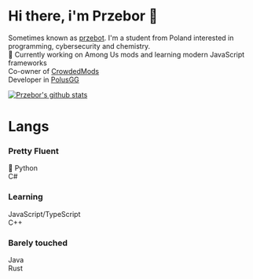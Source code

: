 # Hi there, i'm Przebor 👋
Sometimes known as [przebot](https://github.com/przebot). I'm a student from Poland interested in programming, cybersecurity and chemistry.</br>
🔭 Currently working on Among Us mods and learning modern JavaScript frameworks</br>
Co-owner of [CrowdedMods](https://github.com/CrowdedMods)</br>
Developer in [PolusGG](https://polus.gg)</br>

[![Przebor's github stats](https://github-readme-stats.vercel.app/api?username=przebor&show_icons=true&theme=merko&include_all_commits=true&hide_border=true)](https://github.com/przebor)

# Langs
### Pretty Fluent
🐍 Python</br>
   C#</br>
### Learning
   JavaScript/TypeScript</br>
   C++</br>
### Barely touched
   Java</br>
   Rust</br>
